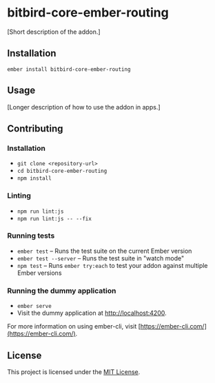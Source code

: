 bitbird-core-ember-routing
==============================================================================

[Short description of the addon.]

Installation
------------------------------------------------------------------------------

```
ember install bitbird-core-ember-routing
```


Usage
------------------------------------------------------------------------------

[Longer description of how to use the addon in apps.]


Contributing
------------------------------------------------------------------------------

### Installation

* `git clone <repository-url>`
* `cd bitbird-core-ember-routing`
* `npm install`

### Linting

* `npm run lint:js`
* `npm run lint:js -- --fix`

### Running tests

* `ember test` – Runs the test suite on the current Ember version
* `ember test --server` – Runs the test suite in "watch mode"
* `npm test` – Runs `ember try:each` to test your addon against multiple Ember versions

### Running the dummy application

* `ember serve`
* Visit the dummy application at [http://localhost:4200](http://localhost:4200).

For more information on using ember-cli, visit [https://ember-cli.com/](https://ember-cli.com/).

License
------------------------------------------------------------------------------

This project is licensed under the [MIT License](LICENSE.md).
